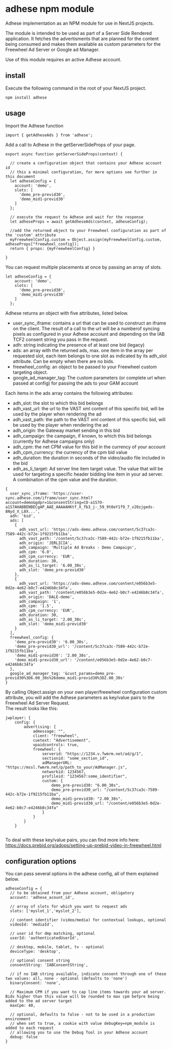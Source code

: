 # adhese npm module
Adhese implementation as an NPM module for use in NextJS projects.

The module is intended to be used as part of a Server Side Rendered application. It fetches the advertisments that are planned for the content being consumed and makes them available as custom parameters for the Freewheel Ad Server or Google ad Manager.

Use of this module requires an active Adhese account.

## install
Execute the following command in the root of your NextJS project.
```
npm install adhese
```
## usage
Import the Adhese function
```
import { getAdheseAds } from 'adhese';
```
Add a call to Adhese in the getServerSideProps of your page.

```
export async function getServerSideProps(context) {  

  // create a configuration object that contains your Adhese account id
  // this a minimal configuration, for more options see further in this document
  let adheseConfig = {
    account: 'demo',
    slots: [
      'demo_pre-previd30',
      'demo_mid1-previd30'
    ]
  };
  
  // execute the request to Adhese and wait for the response
  let adheseProps = await getAdheseAds(context, adheseConfig);
  
  //add the returned object to your Freewheel configuration as part of the 'custom' attribute
  myFreewheelConfig.custom = Object.assign(myFreewheelConfig.custom, adheseProps["freewheel_config]);
  return { props: {myFreewheelConfig} }

}
```
You can request multiple placements at once by passing an array of slots.
```
let adheseConfig = {
    account: 'demo',
    slots: [
      'demo_pre-previd30',
      'demo_mid1-previd30'
    ]
  };
```
Adhese returns an object with five attributes, listed below.
- user_sync_iframe: contains a url that can be used to construct an iframe on the client. The result of a call to the url will be a numberof syncing pixels as configured in your Adhese accoiunt and depending on the IAB TCF2 consent string you pass in the request.
- adh: string indicating the presence of at least one bid (legacy)
- ads: an array with the returned ads, max. one item in the array per requested slot, each item belongs to one slot as indicated by its adh_slot attribute. Can be empty when there are no bids.
- freewheel_config: an object to be passed to your Freewheel custom targeting object.
- google_ad_manager_tag: The custom parameters (or complete url when passed at config) for passing the ads to your GAM account

Each items in the ads array contains the following attributes:
- adh_slot: the slot to which this bid belongs
- adh_vast_url: the url to the VAST xml content of this specific bid, will be used by the player when rendering the ad
- adh_vast_path: the path to the VAST xml content of this specific bid, will be used by the player when rendering the ad
- adh_origin: the Gateway market sending in this bid
- adh_campaign: the campaign, if known, to which this bid belongs (currently for Adhese campaigns only)
- adh_cpm: the net CPM value for this bid in the currency of your account
- adh_cpm_currency: the currency of the cpm bid value
- adh_duration: the duration in seconds of the video/audio file included in the bid
- adh_as_li_target: Ad server line item target value. The value that will be used for targeting a specific header bidding line item in your ad server. A combination of the cpm value and the duration.
```
{
  user_sync_iframe: 'https://user-sync.adhese.com/iframe/user_sync.html?account=demo&gdpr=1&consentString=CO-a1S7O-a1S7AHABBENBECgAP_AAE_AAAAAHKtf_X_fb3_j-_59_9t0eY1f9_7_v20zjgeds-8Nyd_X_L8X...',
  adh: 'bid',
  ads: [
    {
      adh_vast_url: 'https://ads-demo.adhese.com/content/5c37ca3c-7589-442c-b72e-1f9215fb11ba',
      adh_vast_path: '/content/5c37ca3c-7589-442c-b72e-1f9215fb11ba',
      adh_origin: 'JERLICIA',
      adh_campaign: 'Multiple Ad Breaks - Demo Campaign',
      adh_cpm: '6.0',
      adh_cpm_currency: 'EUR',
      adh_duration: 30,
      adh_as_li_target: '6.00_30s',
      adh_slot: 'demo_pre-previd30'
    },
    {
      adh_vast_url: 'https://ads-demo.adhese.com/content/e056b3e5-0d2e-4e62-b0c7-e4246b8c34fa',
      adh_vast_path: '/content/e056b3e5-0d2e-4e62-b0c7-e4246b8c34fa',
      adh_origin: 'DALE-demo',
      adh_campaign: '1',
      adh_cpm: '1.5',
      adh_cpm_currency: 'EUR',
      adh_duration: 30,
      adh_as_li_target: '2.00_30s',
      adh_slot: 'demo_mid1-previd30'
    }
  ],
  freewheel_config: {
    'demo_pre-previd30': '6.00_30s',
    'demo_pre-previd30_url': '/content/5c37ca3c-7589-442c-b72e-1f9215fb11ba',
    'demo_mid1-previd30': '2.00_30s',
    'demo_mid1-previd30_url': '/content/e056b3e5-0d2e-4e62-b0c7-e4246b8c34fa'
  },
  google_ad_manager_tag: '&cust_params=demo_pre-previd30%3D6.00_30s%26demo_mid1-previd30%3D2.00_30s'  
}
```

By calling Object.assign on your own player/freewheel configuration custom attribute, you will add the Adhese parameters as key/value pairs to the Freewheel Ad Server Request.  
The result looks like this:

```
jwplayer: {
    config: {
        advertising: {
            admessage: "",
            client: "freewheel",
            cuetext: "Advertisement",
            vpaidcontrols: true,
            freewheel: {
                serverid: "https://1234.v.fwmrm.net/ad/g/1",
                sectionid: "some_section_id",
                adManagerURL: "https://mssl.fwmrm.net/p/path_to_your/AdManager.js",
                networkid: 1234567,
                profileid: "1234567:some_identifier",
                custom: {
                    demo_pre-previd30: "6.00_30s",
                    demo_pre-previd30_url: "/content/5c37ca3c-7589-442c-b72e-1f9215fb11ba",
                    demo_mid1-previd30: "2.00_30s",
                    demo_mid1-previd30_url: "/content/e056b3e5-0d2e-4e62-b0c7-e4246b8c34fa"
                }
            }
        }
    }


```

To deal with these key/value pairs, you can find more info here: https://docs.prebid.org/adops/setting-up-prebid-video-in-freewheel.html

## configuration options

You can pass several options in the adhese config, all of them explained below.

```
adheseConfig = {  
  // to be obtained from your Adhese account, obligatory  
  account: 'adhese_acount_id',  

  // array of slots for which you want to request ads
  slots: ['myslot_1','myslot_2'],  

  // content identifier (video/media) for contextual lookups, optional
  videoId: 'mediaId', 

  // user id for dmp matching, optional
  userId: 'authenticatedUserId', 

  // desktop, mobile, tablet, tv - optional
  deviceType: 'desktop', 

  // optional consent string
  consentString: 'IABConsentString', 

  // if no IAB string available, indicate consent through one of these two values: all, none - optional (defaults to 'none')
  binaryConsent: 'none', 

  // Maximum CPM if you want to cap line items towards your ad server. Bids higher than this value will be rounded to max cpm befpre being added to the ad server target
  maxCpm: 40,

  // optional, defaults to false - not to be used in a production environment
  // when set to true, a cookie with value debugKey=npm_module is added to each request
  // allowing you to use the Debug Tool in your Adhese account
  debug: false 
}
```  

